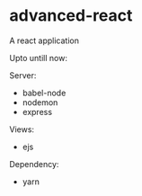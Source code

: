 # advanced-react
A react application

Upto untill now:

Server:
* babel-node
* nodemon 
* express

Views:
* ejs

Dependency:
* yarn
